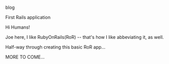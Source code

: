 
blog

First Rails application

Hi Humans!

Joe here, I like RubyOnRails(RoR) -- that's how I like abbeviating it, as well.

Half-way through creating this basic RoR app...

MORE TO COME...

